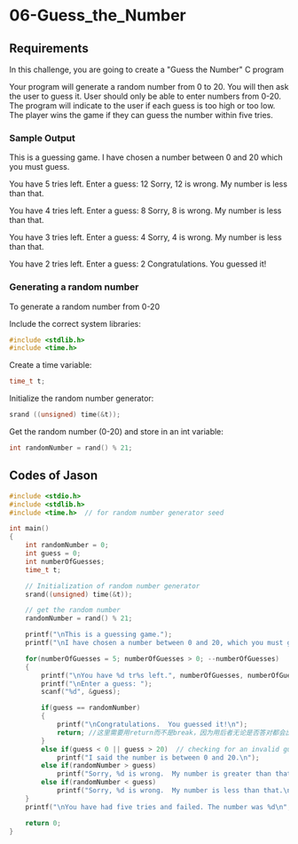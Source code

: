 # 06-Guess_the_Number

## Requirements

In this challenge, you are going to create a "Guess the Number" C program

Your program will generate a random number from 0 to 20. You will then ask the user to guess it. User should only be able to enter numbers from 0-20. The program will indicate to the user if each guess is too high or too low. The player wins the game if they can guess the number within five tries.

### Sample Output

This is a guessing game.
I have chosen a number between 0 and 20 which you must guess.

You have 5 tries left.
Enter a guess: 12
Sorry, 12 is wrong. My number is less than that.

You have 4 tries left.
Enter a guess: 8
Sorry, 8 is wrong. My number is less than that.

You have 3 tries left.
Enter a guess: 4
Sorry, 4 is wrong. My number is less than that.

You have 2 tries left.
Enter a guess: 2
Congratulations. You guessed it!

### Generating a random number

To generate a random number from 0-20

Include the correct system libraries:

```c
#include <stdlib.h>
#include <time.h>
```

Create a time variable:

```c
time_t t;
```

Initialize the random number generator:

```c
srand ((unsigned) time(&t));
```

Get the random number (0-20) and store in an int variable:

```c
int randomNumber = rand() % 21;
```

## Codes of Jason

```c
#include <stdio.h>
#include <stdlib.h>
#include <time.h>  // for random number generator seed

int main()
{
    int randomNumber = 0;
    int guess = 0;
    int numberOfGuesses;
    time_t t;

    // Initialization of random number generator
    srand((unsigned) time(&t));

    // get the random number
    randomNumber = rand() % 21;

    printf("\nThis is a guessing game.");
    printf("\nI have chosen a number between 0 and 20, which you must guess. \n");

    for(numberOfGuesses = 5; numberOfGuesses > 0; --numberOfGuesses)
    {
        printf("\nYou have %d tr%s left.", numberOfGuesses, numberOfGuesses == 1 ? "y" : "ies");
        printf("\nEnter a guess: ");
        scanf("%d", &guess);

        if(guess == randomNumber)
        {
            printf("\nCongratulations.  You guessed it!\n");
            return; //这里需要用return而不是break，因为用后者无论是否答对都会出现最下面的printf，即你失败了。
        }
        else if(guess < 0 || guess > 20)  // checking for an invalid guess
            printf("I said the number is between 0 and 20.\n");
        else if(randomNumber > guess)
            printf("Sorry, %d is wrong.  My number is greater than that.\n", guess);
        else if(randomNumber < guess)
            printf("Sorry, %d is wrong.  My number is less than that.\n", guess);
    }
    printf("\nYou have had five tries and failed. The number was %d\n",randomNumber);

    return 0;
}

```
